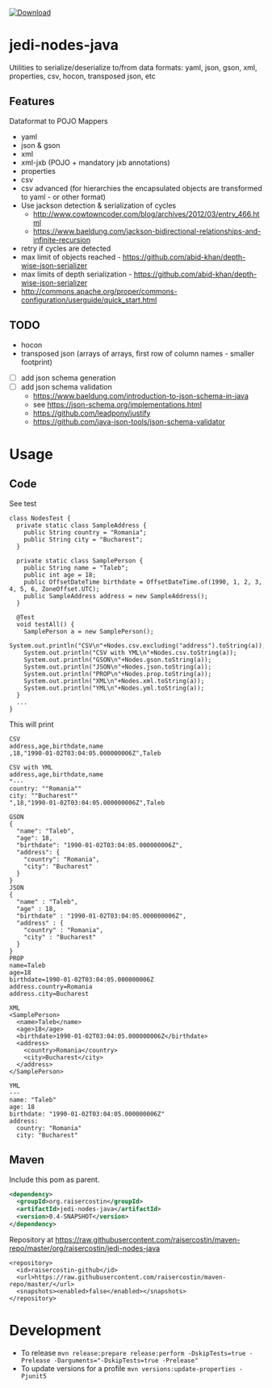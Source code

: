 [![Download](https://api.bintray.com/packages/raisercostin/maven/jedi-nodes-java/images/download.svg)](https://bintray.com/raisercostin/maven/jedi-nodes-java/_latestVersion)

# jedi-nodes-java
Utilities to serialize/deserialize to/from data formats: yaml, json, gson, xml, properties, 
csv, hocon, transposed json, etc

## Features
Dataformat to POJO Mappers
- yaml
- json & gson
- xml
- xml-jxb (POJO + mandatory jxb annotations)
- properties
- csv
- csv advanced (for hierarchies the encapsulated objects are transformed to yaml - or 
other format)
- Use jackson detection & serialization of cycles
  - http://www.cowtowncoder.com/blog/archives/2012/03/entry_466.html
  - https://www.baeldung.com/jackson-bidirectional-relationships-and-infinite-recursion
- retry if cycles are detected
- max limit of objects reached - https://github.com/abid-khan/depth-wise-json-serializer
- max limits of depth serialization - https://github.com/abid-khan/depth-wise-json-serializer
- http://commons.apache.org/proper/commons-configuration/userguide/quick_start.html 

## TODO
- hocon
- transposed json (arrays of arrays, first row of column names - smaller footprint)
- [ ] add json schema generation
- [ ] add json schema validation
  - https://www.baeldung.com/introduction-to-json-schema-in-java
  - see https://json-schema.org/implementations.html
  - https://github.com/leadpony/justify
  - https://github.com/java-json-tools/json-schema-validator

# Usage

## Code

See test
```
class NodesTest {
  private static class SampleAddress {
    public String country = "Romania";
    public String city = "Bucharest";
  }

  private static class SamplePerson {
    public String name = "Taleb";
    public int age = 18;
    public OffsetDateTime birthdate = OffsetDateTime.of(1990, 1, 2, 3, 4, 5, 6, ZoneOffset.UTC);
    public SampleAddress address = new SampleAddress();
  }

  @Test
  void testAll() {
    SamplePerson a = new SamplePerson();
    System.out.println("CSV\n"+Nodes.csv.excluding("address").toString(a));
    System.out.println("CSV with YML\n"+Nodes.csv.toString(a));
    System.out.println("GSON\n"+Nodes.gson.toString(a));
    System.out.println("JSON\n"+Nodes.json.toString(a));
    System.out.println("PROP\n"+Nodes.prop.toString(a));
    System.out.println("XML\n"+Nodes.xml.toString(a));
    System.out.println("YML\n"+Nodes.yml.toString(a));
  }
  ...
}
```

This will print
```
CSV
address,age,birthdate,name
,18,"1990-01-02T03:04:05.000000006Z",Taleb

CSV with YML
address,age,birthdate,name
"---
country: ""Romania""
city: ""Bucharest""
",18,"1990-01-02T03:04:05.000000006Z",Taleb

GSON
{
  "name": "Taleb",
  "age": 18,
  "birthdate": "1990-01-02T03:04:05.000000006Z",
  "address": {
    "country": "Romania",
    "city": "Bucharest"
  }
}
JSON
{
  "name" : "Taleb",
  "age" : 18,
  "birthdate" : "1990-01-02T03:04:05.000000006Z",
  "address" : {
    "country" : "Romania",
    "city" : "Bucharest"
  }
}
PROP
name=Taleb
age=18
birthdate=1990-01-02T03:04:05.000000006Z
address.country=Romania
address.city=Bucharest

XML
<SamplePerson>
  <name>Taleb</name>
  <age>18</age>
  <birthdate>1990-01-02T03:04:05.000000006Z</birthdate>
  <address>
    <country>Romania</country>
    <city>Bucharest</city>
  </address>
</SamplePerson>

YML
---
name: "Taleb"
age: 18
birthdate: "1990-01-02T03:04:05.000000006Z"
address:
  country: "Romania"
  city: "Bucharest"

```

## Maven

Include this pom as parent.

```xml
<dependency>
  <groupId>org.raisercostin</groupId>
  <artifactId>jedi-nodes-java</artifactId>
  <version>0.4-SNAPSHOT</version>
</dependency>
``` 

Repository at https://raw.githubusercontent.com/raisercostin/maven-repo/master/org/raisercostin/jedi-nodes-java

```
<repository>
  <id>raisercostin-github</id>
  <url>https://raw.githubusercontent.com/raisercostin/maven-repo/master/</url>
  <snapshots><enabled>false</enabled></snapshots>
</repository>
```

# Development
- To release
  `mvn release:prepare release:perform -DskipTests=true -Prelease -Darguments="-DskipTests=true -Prelease"` 
- To update versions for a profile
  `mvn versions:update-properties -Pjunit5`
